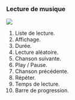 ### Lecture de musique

![](http://static.energysistem.com/images/manuals/42689/57f378ba76557.jpg)

1. Liste de lecture.
2. Affichage.
3. Durée.
4. Lecture aléatoire.
5. Chanson suivante.
6. Play / Pause.
7. Chanson précédente.
8. Répéter.
9. Temps de lecture.
10. Barre de progression.

